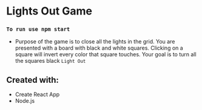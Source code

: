 # Lights Out Game

### `To run use npm start`

- Purpose of the game is to close all the lights in the grid. You are presented with a board with black and white squares. Clicking on a square will invert every color that square touches. Your goal is to turn all the squares black `Light Out`

## Created with:
- Create React App
- Node.js